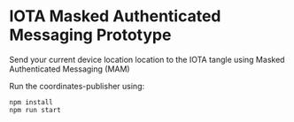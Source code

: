# IOTA Masked Authenticated Messaging Prototype

Send your current device location location to the IOTA tangle using Masked Authenticated Messaging (MAM)

Run the coordinates-publisher using:

```
npm install
npm run start
```